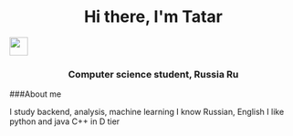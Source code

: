 <h1 align="center">Hi there, I'm Tatar</h1> 
<img src="https://github.com/blackcater/blackcater/raw/main/images/Hi.gif" height="32"/></h1>
<h3 align="center">Computer science student, Russia Ru</h3>

###About me
<p>
  I study backend, analysis, machine learning
  I know Russian, English
  I like python and java
  C++ in D tier
</p>
